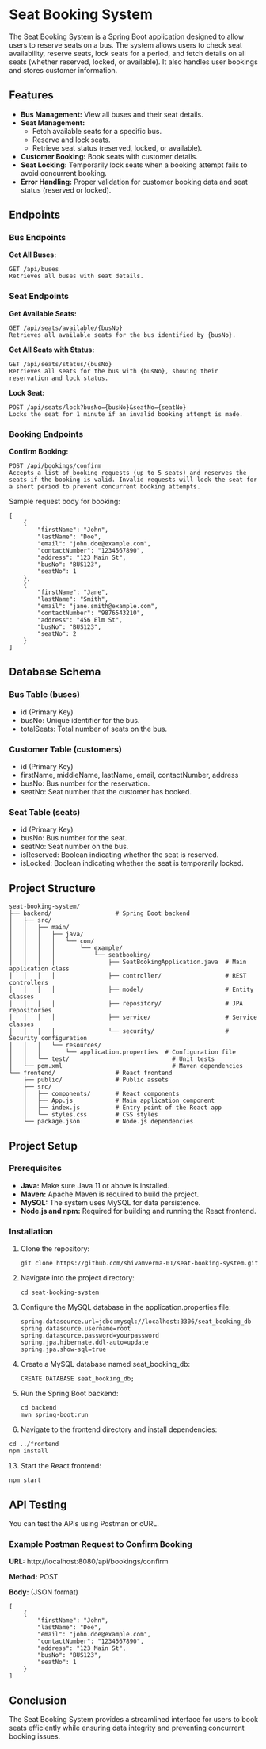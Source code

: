 Seat Booking System
===================

The Seat Booking System is a Spring Boot application designed to allow users to reserve seats on a bus. The system allows users to check seat availability, reserve seats, lock seats for a period, and fetch details on all seats (whether reserved, locked, or available). It also handles user bookings and stores customer information.

Features
--------

*   **Bus Management:** View all buses and their seat details.
*   **Seat Management:**
    *   Fetch available seats for a specific bus.
    *   Reserve and lock seats.
    *   Retrieve seat status (reserved, locked, or available).
*   **Customer Booking:** Book seats with customer details.
*   **Seat Locking:** Temporarily lock seats when a booking attempt fails to avoid concurrent booking.
*   **Error Handling:** Proper validation for customer booking data and seat status (reserved or locked).

Endpoints
---------

### Bus Endpoints

**Get All Buses:**

    GET /api/buses
    Retrieves all buses with seat details.

### Seat Endpoints

**Get Available Seats:**

    GET /api/seats/available/{busNo}
    Retrieves all available seats for the bus identified by {busNo}.

**Get All Seats with Status:**

    GET /api/seats/status/{busNo}
    Retrieves all seats for the bus with {busNo}, showing their reservation and lock status.

**Lock Seat:**

    POST /api/seats/lock?busNo={busNo}&seatNo={seatNo}
    Locks the seat for 1 minute if an invalid booking attempt is made.

### Booking Endpoints

**Confirm Booking:**

    POST /api/bookings/confirm
    Accepts a list of booking requests (up to 5 seats) and reserves the seats if the booking is valid. Invalid requests will lock the seat for a short period to prevent concurrent booking attempts.

Sample request body for booking:

    [
        {
            "firstName": "John",
            "lastName": "Doe",
            "email": "john.doe@example.com",
            "contactNumber": "1234567890",
            "address": "123 Main St",
            "busNo": "BUS123",
            "seatNo": 1
        },
        {
            "firstName": "Jane",
            "lastName": "Smith",
            "email": "jane.smith@example.com",
            "contactNumber": "9876543210",
            "address": "456 Elm St",
            "busNo": "BUS123",
            "seatNo": 2
        }
    ]

Database Schema
---------------

### Bus Table (buses)

*   id (Primary Key)
*   busNo: Unique identifier for the bus.
*   totalSeats: Total number of seats on the bus.

### Customer Table (customers)

*   id (Primary Key)
*   firstName, middleName, lastName, email, contactNumber, address
*   busNo: Bus number for the reservation.
*   seatNo: Seat number that the customer has booked.

### Seat Table (seats)

*   id (Primary Key)
*   busNo: Bus number for the seat.
*   seatNo: Seat number on the bus.
*   isReserved: Boolean indicating whether the seat is reserved.
*   isLocked: Boolean indicating whether the seat is temporarily locked.

Project Structure
-----------------

    seat-booking-system/
    ├── backend/                  # Spring Boot backend
    │   ├── src/
    │   │   ├── main/
    │   │   │   ├── java/
    │   │   │   │   └── com/
    │   │   │   │       └── example/
    │   │   │   │           └── seatbooking/
    │   │   │   │               ├── SeatBookingApplication.java  # Main application class
    │   │   │   │               ├── controller/                  # REST controllers
    │   │   │   │               ├── model/                       # Entity classes
    │   │   │   │               ├── repository/                  # JPA repositories
    │   │   │   │               ├── service/                     # Service classes
    │   │   │   │               └── security/                    # Security configuration
    │   │   │   └── resources/
    │   │   │       └── application.properties  # Configuration file
    │   │   └── test/                             # Unit tests
    │   └── pom.xml                               # Maven dependencies
    └── frontend/                 # React frontend
        ├── public/               # Public assets
        ├── src/
        │   ├── components/       # React components
        │   ├── App.js            # Main application component
        │   ├── index.js          # Entry point of the React app
        │   └── styles.css        # CSS styles
        └── package.json          # Node.js dependencies
    

Project Setup
-------------

### Prerequisites

*   **Java:** Make sure Java 11 or above is installed.
*   **Maven:** Apache Maven is required to build the project.
*   **MySQL:** The system uses MySQL for data persistence.
*   **Node.js and npm:** Required for building and running the React frontend.

### Installation

1.  Clone the repository:

        git clone https://github.com/shivamverma-01/seat-booking-system.git

3.  Navigate into the project directory:

        cd seat-booking-system

5.  Configure the MySQL database in the application.properties file:

        spring.datasource.url=jdbc:mysql://localhost:3306/seat_booking_db
        spring.datasource.username=root
        spring.datasource.password=yourpassword
        spring.jpa.hibernate.ddl-auto=update
        spring.jpa.show-sql=true

7.  Create a MySQL database named seat\_booking\_db:

        CREATE DATABASE seat_booking_db;

9.  Run the Spring Boot backend:

        cd backend
        mvn spring-boot:run

11.  Navigate to the frontend directory and install dependencies:

    cd ../frontend
    npm install

13.  Start the React frontend:

    npm start

API Testing
-----------

You can test the APIs using Postman or cURL.

### Example Postman Request to Confirm Booking

**URL:** http://localhost:8080/api/bookings/confirm

**Method:** POST

**Body:** (JSON format)

    [
        {
            "firstName": "John",
            "lastName": "Doe",
            "email": "john.doe@example.com",
            "contactNumber": "1234567890",
            "address": "123 Main St",
            "busNo": "BUS123",
            "seatNo": 1
        }
    ]

Conclusion
----------

The Seat Booking System provides a streamlined interface for users to book seats efficiently while ensuring data integrity and preventing concurrent booking issues.